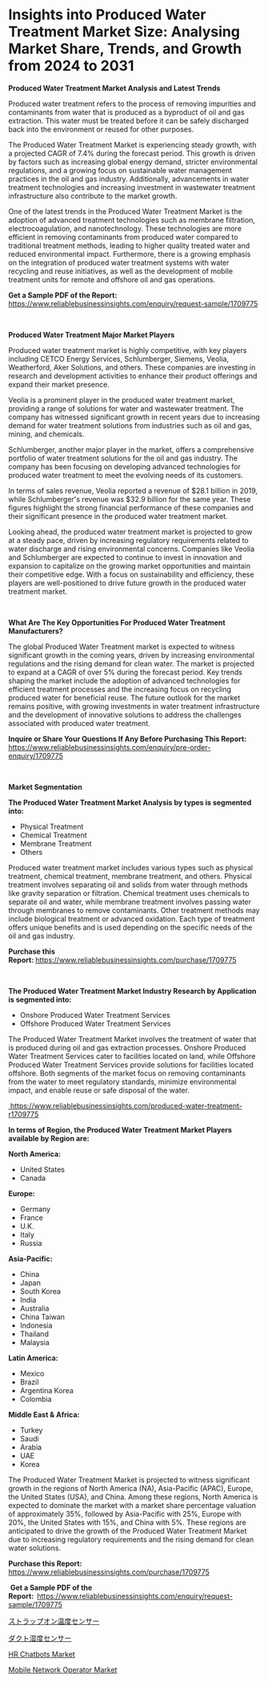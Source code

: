 <p><h1>Insights into Produced Water Treatment Market Size: Analysing Market Share, Trends, and Growth from 2024 to 2031</h1></p><p><strong>Produced Water Treatment Market Analysis and Latest Trends</strong></p>
<p><p>Produced water treatment refers to the process of removing impurities and contaminants from water that is produced as a byproduct of oil and gas extraction. This water must be treated before it can be safely discharged back into the environment or reused for other purposes.</p><p>The Produced Water Treatment Market is experiencing steady growth, with a projected CAGR of 7.4% during the forecast period. This growth is driven by factors such as increasing global energy demand, stricter environmental regulations, and a growing focus on sustainable water management practices in the oil and gas industry. Additionally, advancements in water treatment technologies and increasing investment in wastewater treatment infrastructure also contribute to the market growth.</p><p>One of the latest trends in the Produced Water Treatment Market is the adoption of advanced treatment technologies such as membrane filtration, electrocoagulation, and nanotechnology. These technologies are more efficient in removing contaminants from produced water compared to traditional treatment methods, leading to higher quality treated water and reduced environmental impact. Furthermore, there is a growing emphasis on the integration of produced water treatment systems with water recycling and reuse initiatives, as well as the development of mobile treatment units for remote and offshore oil and gas operations.</p></p>
<p><strong>Get a Sample PDF of the Report:&nbsp;</strong> <a href="https://www.reliablebusinessinsights.com/enquiry/request-sample/1709775">https://www.reliablebusinessinsights.com/enquiry/request-sample/1709775</a></p>
<p>&nbsp;</p>
<p><strong>Produced Water Treatment Major Market Players</strong></p>
<p><p>Produced water treatment market is highly competitive, with key players including CETCO Energy Services, Schlumberger, Siemens, Veolia, Weatherford, Aker Solutions, and others. These companies are investing in research and development activities to enhance their product offerings and expand their market presence.</p><p>Veolia is a prominent player in the produced water treatment market, providing a range of solutions for water and wastewater treatment. The company has witnessed significant growth in recent years due to increasing demand for water treatment solutions from industries such as oil and gas, mining, and chemicals.</p><p>Schlumberger, another major player in the market, offers a comprehensive portfolio of water treatment solutions for the oil and gas industry. The company has been focusing on developing advanced technologies for produced water treatment to meet the evolving needs of its customers.</p><p>In terms of sales revenue, Veolia reported a revenue of $28.1 billion in 2019, while Schlumberger's revenue was $32.9 billion for the same year. These figures highlight the strong financial performance of these companies and their significant presence in the produced water treatment market.</p><p>Looking ahead, the produced water treatment market is projected to grow at a steady pace, driven by increasing regulatory requirements related to water discharge and rising environmental concerns. Companies like Veolia and Schlumberger are expected to continue to invest in innovation and expansion to capitalize on the growing market opportunities and maintain their competitive edge. With a focus on sustainability and efficiency, these players are well-positioned to drive future growth in the produced water treatment market.</p></p>
<p>&nbsp;</p>
<p><strong>What Are The Key Opportunities For Produced Water Treatment Manufacturers?</strong></p>
<p><p>The global Produced Water Treatment market is expected to witness significant growth in the coming years, driven by increasing environmental regulations and the rising demand for clean water. The market is projected to expand at a CAGR of over 5% during the forecast period. Key trends shaping the market include the adoption of advanced technologies for efficient treatment processes and the increasing focus on recycling produced water for beneficial reuse. The future outlook for the market remains positive, with growing investments in water treatment infrastructure and the development of innovative solutions to address the challenges associated with produced water treatment.</p></p>
<p><strong>Inquire or Share Your Questions If Any Before Purchasing This Report:</strong> <a href="https://www.reliablebusinessinsights.com/enquiry/pre-order-enquiry/1709775">https://www.reliablebusinessinsights.com/enquiry/pre-order-enquiry/1709775</a></p>
<p>&nbsp;</p>
<p><strong>Market Segmentation</strong></p>
<p><strong>The Produced Water Treatment Market Analysis by types is segmented into:</strong></p>
<p><ul><li>Physical Treatment</li><li>Chemical Treatment</li><li>Membrane Treatment</li><li>Others</li></ul></p>
<p><p>Produced water treatment market includes various types such as physical treatment, chemical treatment, membrane treatment, and others. Physical treatment involves separating oil and solids from water through methods like gravity separation or filtration. Chemical treatment uses chemicals to separate oil and water, while membrane treatment involves passing water through membranes to remove contaminants. Other treatment methods may include biological treatment or advanced oxidation. Each type of treatment offers unique benefits and is used depending on the specific needs of the oil and gas industry.</p></p>
<p><strong>Purchase this Report:&nbsp;</strong><a href="https://www.reliablebusinessinsights.com/purchase/1709775">https://www.reliablebusinessinsights.com/purchase/1709775</a></p>
<p>&nbsp;</p>
<p><strong>The Produced Water Treatment Market Industry Research by Application is segmented into:</strong></p>
<p><ul><li>Onshore Produced Water Treatment Services</li><li>Offshore Produced Water Treatment Services</li></ul></p>
<p><p>The Produced Water Treatment Market involves the treatment of water that is produced during oil and gas extraction processes. Onshore Produced Water Treatment Services cater to facilities located on land, while Offshore Produced Water Treatment Services provide solutions for facilities located offshore. Both segments of the market focus on removing contaminants from the water to meet regulatory standards, minimize environmental impact, and enable reuse or safe disposal of the water.</p></p>
<p><a href="https://www.reliablebusinessinsights.com/produced-water-treatment-r1709775">&nbsp;https://www.reliablebusinessinsights.com/produced-water-treatment-r1709775</a></p>
<p><strong>In terms of Region, the Produced Water Treatment Market Players available by Region are:</strong></p>
<p>
    <p> <strong> North America: </strong>
        <ul>
            <li>United States</li>
            <li>Canada</li>
        </ul>
        </p> 
    <p> <strong> Europe: </strong>
        <ul>
            <li>Germany</li>
            <li>France</li>
            <li>U.K.</li>
            <li>Italy</li>
            <li>Russia</li>
        </ul>
        </p> 
    <p> <strong> Asia-Pacific: </strong>
        <ul>
            <li>China</li>
            <li>Japan</li>
            <li>South Korea</li>
            <li>India</li>
            <li>Australia</li>
            <li>China Taiwan</li>
            <li>Indonesia</li>
            <li>Thailand</li>
            <li>Malaysia</li>
        </ul>
        </p> 
    <p> <strong> Latin America: </strong>
        <ul>
            <li>Mexico</li>
            <li>Brazil</li>
            <li>Argentina Korea</li>
            <li>Colombia</li>
        </ul>
        </p> 
    <p> <strong> Middle East & Africa: </strong>
        <ul>
            <li>Turkey</li>
            <li>Saudi</li>
            <li>Arabia</li>
            <li>UAE</li>
            <li>Korea</li>
        </ul>
    </p>
    </p>
<p><p>The Produced Water Treatment Market is projected to witness significant growth in the regions of North America (NA), Asia-Pacific (APAC), Europe, the United States (USA), and China. Among these regions, North America is expected to dominate the market with a market share percentage valuation of approximately 35%, followed by Asia-Pacific with 25%, Europe with 20%, the United States with 15%, and China with 5%. These regions are anticipated to drive the growth of the Produced Water Treatment Market due to increasing regulatory requirements and the rising demand for clean water solutions.</p></p>
<p><strong>Purchase this Report: </strong><a href="https://www.reliablebusinessinsights.com/purchase/1709775">https://www.reliablebusinessinsights.com/purchase/1709775</a></p>
<p>&nbsp;<strong>Get a Sample PDF of the Report:&nbsp;&nbsp;</strong><a href="https://www.reliablebusinessinsights.com/enquiry/request-sample/1709775">https://www.reliablebusinessinsights.com/enquiry/request-sample/1709775</a></p>
<p><strong></strong></p>
<p><p><a href="https://github.com/AdellaPrice2023/Market-Research-Report-List-2/blob/main/4440872180558.md">ストラップオン温度センサー</a></p><p><a href="https://github.com/AbigaleHuel/Market-Research-Report-List-1/blob/main/7822387180559.md">ダクト湿度センサー</a></p><p><a href="https://github.com/indrystar/Market-Research-Report-List-4/blob/main/hr-chatbots-market.md">HR Chatbots Market</a></p><p><a href="https://github.com/AKSHATREPORTPRIME/Market-Research-Report-List-5/blob/main/mobile-network-operator-market.md">Mobile Network Operator Market</a></p></p>